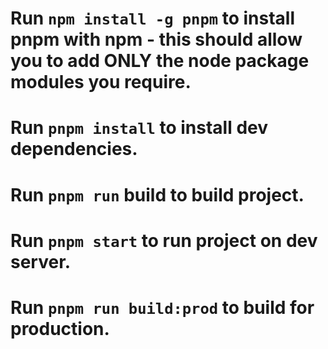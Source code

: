 # Run `npm install -g pnpm` to install pnpm with npm - this should allow you to add ONLY the node package modules you require.  
# Run `pnpm install` to install dev dependencies.
# Run `pnpm run` build to build project.
# Run `pnpm start` to run project on dev server.
# Run `pnpm run build:prod` to build for production.
